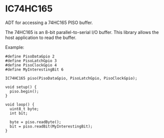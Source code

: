 # IC74HC165

ADT for accessing a 74HC165 PISO buffer.

The 74HC165 is an 8-bit parallel-to-serial I/O buffer. This library
allows the host application to read the buffer.

Example:
```
#define PisoDataGpio 2
#define PisoLatchGpio 3
#define PisoClockGpio 4
#define MyInterestingBit 6
 
IC74HC165 piso(PisoDataGpio, PisoLatchGpio, PisoClockGpio);
 
void setup() {
  piso.begin();
}
 
void loop() {
  uint8_t byte;
  int bit;

  byte = piso.readByte();
  bit = piso.readBit(MyInterestingBit); 
}
```
